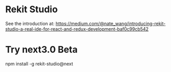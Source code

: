 # Rekit Studio

See the introduction at:
https://medium.com/@nate_wang/introducing-rekit-studio-a-real-ide-for-react-and-redux-development-baf0c99cb542

# Try next3.0 Beta
npm install -g rekit-studio@next

